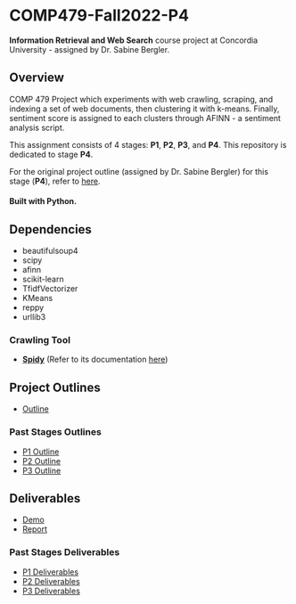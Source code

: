# COMP479-Fall2022-P4

**Information Retrieval and Web Search** course project at Concordia University - assigned by Dr. Sabine Bergler.

## Overview

COMP 479 Project which experiments with web crawling, scraping, and indexing a set of web documents, then clustering it with k-means. Finally, sentiment score is assigned to each clusters through AFINN - a sentiment analysis script.

This assignment consists of 4 stages: **P1**, **P2**, **P3**, and **P4**. This repository is dedicated to stage **P4**.

For the original project outline (assigned by Dr. Sabine Bergler) for this stage (**P4**), refer to [here](/outlines/p4.pdf).

#### Built with **Python**.

## Dependencies

- beautifulsoup4
- scipy
- afinn
- scikit-learn
- TfidfVectorizer
- KMeans
- reppy
- urllib3

### Crawling Tool

- [**Spidy**](https://github.com/rivermont/spidy) (Refer to its documentation [here](/project/spider-docs/))

## Project Outlines

- [Outline](/outlines/p4.pdf)

### Past Stages Outlines

- [P1 Outline](/outlines/p1.pdf)
- [P2 Outline](/outlines/p2.pdf)
- [P3 Outline](/outlines/p3.pdf)

## Deliverables

- [Demo](/deliverables/p4/demo.pdf)
- [Report](/deliverables/p4/demo.pdf)

### Past Stages Deliverables

- [P1 Deliverables](/deliverables/p1)
- [P2 Deliverables](/deliverables/p2)
- [P3 Deliverables](/deliverables/p3)
